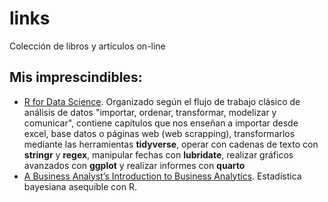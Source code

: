 # links

Colección de libros y artículos on-line


## Mis imprescindibles:

- [R for Data Science](https://r4ds.hadley.nz/). Organizado según el flujo de trabajo clásico de análisis de datos "importar, ordenar, transformar, modelizar y comunicar", contiene capítulos que nos enseñan a importar desde excel, base datos o páginas web (web scrapping), transformarlos mediante las herramientas **tidyverse**, operar con cadenas de texto con **stringr** y **regex**, manipular fechas con **lubridate**, realizar gráficos avanzados con **ggplot** y realizar informes con **quarto**
- [A Business Analyst’s Introduction to Business Analytics](https://www.causact.com/#welcome). Estadística bayesiana asequible con R. 
